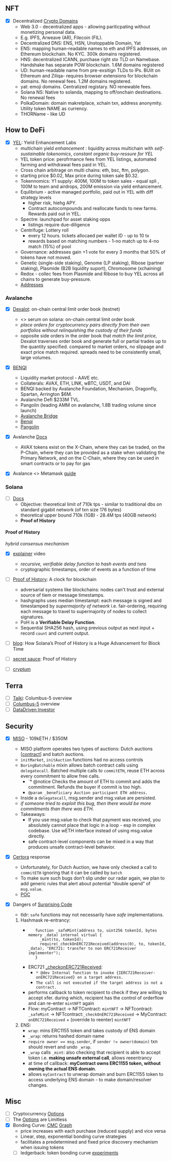## NFT

- [x] Decentralized [Crypto Domains](https://www.coingecko.com/buzz/decentralized-crypto-domain-web-3)
    * Web 3.0 - decentralized apps - allowing pariticpating without monetizing personal data. 
    * E.g. IPFS, Arweave (AR), Filecoin (FIL). 
    * Decentralized DNS: ENS, HSN, Unstoppable Domain, Yat
    * ENS: mapping human-readable names to eth and IPFS addresses, on Ethereum blockchain. No KYC. 300k domains registered.
    * HNS: decentralized ICANN, purchase right sto TLD on Namebase. Handshake has separate POW blockchain. 1.6M domains registered
    * UD: human-readable name from pre-exsitign TLDs to IPs. BUilt on Ethereum and Ziliqa- requires browser extensions for blockchain domains. No renewal fees. 1.2M domains registered.
    * yat: emoji domains. Centralized registary. NO renewable fees. 
    * Solana NS: Native to solanda, mapping to off/onchain destinations. No renewal fees
    * PolkaDomain: domain makretplace, xchain txn, address anonymity. Utility token NAME as currency. 
    * THORName - like UD

## How to DeFi

- [x] [YEL](https://yield-enhancement-labs.gitbook.io/yield-enhancement-labs/): Yield Enhancement Labs
    * multichain yield _enhancement_ : liquidity across multichain with _self-sustainable tokenomics_, _constant organic buy-ressure for YEL_
    * YEL token price: perofrmance fees from YEL listings, automated farming and withdrawal fees paid in YEL. 
    * Cross chain arbitrage on multi chains: eth, bsc, ftm, polygon. 
    * starting price $0.02, Max price during token sale $0.32. 
    * Tokennomics: Y1 supply: 400M, 100M to token sales - equal spli , 100M to team and airdrops, 200M emission via yield enhancement. 
    * Equlibrium - active managed portfolio, paid out in YEL with diff strategy levels
        * higher risk, hiehg APY. 
        * Contract autocompounds and reallocate funds to new farms. Rewards paid out in YEL.
    * Spectre: launchpad for asset staking opps
        * listings require due-diligence
    * Centrifuge: Lottery roll
        * every 12 hours. tickets allocaed per wallet ID - up to 10 tx
        * rewards based on matching numbers - 1-no match up to 4-no match (15%) of pool
    * Governance: addresses gain +1 vote for every 3 months that 50% of tokens have not moved. 
    * Genetic (single-side staking), Genome (LP staking), Ribose (partner staking), Plasmide (B2B liquidity suport), Chromosome (xchaining)
    * Redox - collec fees from Plasmide and Ribose to buy YEL across all chains to generate buy-pressure.  
    * [Addresses](https://yield-enhancement-labs.gitbook.io/yield-enhancement-labs/yel-token)


### Avalanche 

- [x] [Dexalot](https://cointelegraph.com/press-releases/dexalot-a-new-dex-on-avalanche-with-a-central-limit-order-book): on-chain central limit order book (testnet)
    * <> serum on solana: on-chain central limit order book
    * _place orders for cryptocurrency pairs directly from their own portfolios without relinquishing the custody of their funds_
    * opposite side orders in the order book that _match the limit price_, Dexalot traverses order book and generate full or partial trades up to the quantity specified. compared to market orders, no slippage and exact price match required. spreads need to be consistently small, large volumes.  

- [x] [BENQI](https://medium.com/avalancheavax/benqi-and-avalanche-launch-3m-liquidity-mining-initiative-to-accelerate-defi-growth-2c16f78b903d)
   * Liquidity market protocol - AAVE etc. 
   * Collaterals: AVAX, ETH, LINK, wBTC, USDT, and DAI 
   * BENQI backed by Avalanche Foundation, Mechanism, Dragonfly, Spartan, Arrington $6M. 
   * Avalanche Defi $233M TVL. 
   * Pangolin (leading AMM on avalanche, 1.8B trading volume since launch)
   * [Avalanche Bridge](https://bridge.avax.network/)
   * [Benqi](https://benqi.fi/)
   * [Pangolin](https://pangolin.exchange/)   

- [x] Avalanche [Docs](https://docs.avax.network/build/tutorials/platform/transfer-avax-between-x-chain-and-c-chain)
   * AVAX tokens exist on the X-Chain, where they can be traded, on the P-Chain, where they can be provided as a stake when validating the Primary Network, and on the C-Chain, where they can be used in smart contracts or to pay for gas
- [x] Avalance <> Metamask [guide](https://crypto-explained.com/services/how-to-add-avalanche-network-to-metamask/)

### Solana

-  [ ] [Docs](https://docs.solana.com/introduction)
   * Objective: theoretical limit of 710k tps - similar to traditional dbs on standard gigabit network (of txn size 176 bytes)
   * theoretical upper bound 710k (1GB) - 28.4M tps (40GB network)
   * **Proof of History**

#### Proof of History

_hybrid consensus mechanism_

- [x] [explainer](https://www.youtube.com/watch?v=rywOYfGu4EA) video
   * _recursive, verifiable delay function to hash events and txns_
   * cryptographic timestamps, order of events as a function of time

- [ ] [Proof of History](https://solana.com/news/proof-of-history---a-clock-for-blockchain): A clock for blockchain
   * adversarial systems like blockchains: nodes can't trust and external source of tiem or message timestamps.
   * hashgraphs uses median timestampt: each message is signed and timestamped by _supermajority of network_ i.e. fair-ordering, requiring each message to travel to supermajority of nodes to collect signatures. 
   * PoH is a **Verifiable Delay Function**. 
   * Sequential SHA256 hash, using previous output as next input + record `count` and current output. 

- [ ] [blog](https://medium.com/solana-labs/how-solanas-proof-of-history-is-a-huge-advancement-for-block-time-178899c89723): How Solana’s Proof of History is a Huge Advancement for Block Time

- [ ] [secret sauce](https://solana.blog/proof-of-history-is-solanas-secret-sauce/): Proof of History
- [ ] [cryptum](https://crptum.com/compare/solana-the-scalable-crypto-app-building-blockchain/)


## Terra

- [ ] [Taiki](https://www.youtube.com/watch?v=d5HsKiSQzTU): Columbus-5 overview
- [ ] [Columbus-5](https://fishmarketacademy.medium.com/bigger-than-eth-eip-1559-terras-next-big-update-columbus-5-explained-29eecab68cac) overview
- [ ] [DataDriven Investor](https://medium.datadriveninvestor.com/the-best-altcoin-is-about-to-get-a-giant-upgrade-41eb35a92feb)

## Security

- [x] [MISO](https://www.paradigm.xyz/2021/08/two-rights-might-make-a-wrong/) - 109kETH / $350M
   *  MISO platform operates two types of auctions: Dutch auctions [[contract](https://etherscan.io/address/0x4c4564a1FE775D97297F9e3Dc2e762e0Ed5Dda0e)] and batch auctions.
   *  `initMarket`, `initAuction` functions had no access controls
   *  `BoringBatchable` mixin allows batch contract calls using `delegatecall`. Batched multiple calls to `commitETH`, reuse ETH across every commitment to allow free calls. 
      * `* @notice Checks the amount of ETH to commit and adds the commitment. Refunds the buyer if commit is too high.
      * `@param _beneficiary Auction participant ETH address.`
   *  Inside a `delegatecall`, msg.sender and msg.value are persisted.
   *  _if someone tried to exploit this bug, then there would be more commitments than there was ETH_.
   *  Takeaways: 
      * If you use msg.value to check that payment was received, you absolutely cannot place that logic in a loop - esp in complex codebase. Use wETH interface instead of using msg.value directly.  
      * safe contract-level components can be mixed in a way that produces unsafe contract-level behavior.
- [x] [Certora](https://twitter.com/CertoraInc/status/1428103804449345538) response
   * Unfortunately, for Dutch Auction, we have only checked a call to `commitETH` ignoring that it can be called by `batch`
   *  To make sure such bugs don’t slip under our radar again, we plan to add generic rules that alert about potential “double spend” of `msg.value`.
   *  [POC](https://github.com/Certora/miso)

- [x] Dangers of [Surprising Code](https://www.paradigm.xyz/2021/08/the-dangers-of-surprising-code/)
   * tldr: `safe` functions may not necessarily have _safe_ implementations. 
   1. Hashmask re-entrancy:
      * ```
           function _safeMint(address to, uint256 tokenId, bytes memory _data) internal virtual {
             _mint(to, tokenId);
             require(_checkOnERC721Received(address(0), to, tokenId, _data), "ERC721: transfer to non ERC721Receiver implementer");
           }
         ```
       * ERC721 [_checkonERC721Received](https://github.com/OpenZeppelin/openzeppelin-contracts/blob/master/contracts/token/ERC721/ERC721.sol): 
            * `* @dev Internal function to invoke {IERC721Receiver-onERC721Received} on a target address.`
            * `The call is not executed if the target address is not a contract.`
      * performs callback to token recipient to check if they are willing to accept xfer. during which, recipient has the control of orderflow and can re-enter `mintNFT` again
      * Flow: myContract -> NFTContract: `mintNFT` -> NFTcontract: `_safeMint` -> NFTcontract:`_checkOnERC721Received` -> MyContract: `onERC721Received` + (override to reenter) `mintNFT`
   2. ENS: 
      * `wrap`: mins ERC1155 token and takes custody of ENS domain
      * `_wrap`: returns hashed domain name
      * `require owner == msg.sender`, if `sender != owner(domain)` txn should revert and undo `_wrap`.
      * `_wrap` calls `_mint`: also checking that recipient is able to accept token i.e. **making unsafe external call**, allows reeentrancy
      * at time of callback: **myContract owns ERC1155 token, without owning the actual ENS domain**.
      * allows `myContract` to unwrap domain and burn ERC1155 token to access underlying ENS domain - to make domain/resolver changes. 

## Misc

- [ ] Cryptocurrency [Options](https://www.coinbureau.com/education/cryptocurrency-options/)
- [ ] The [Options](https://medium.com/psyoptions/the-options-are-limitless-58dddbd28cb4) are Limitless
- [x] Bonding Curve: [CMC](https://coinmarketcap.com/alexandria/glossary/bonding-curve) [Graph](https://thegraph.academy/curators/introduction-to-bonding-curves/)
   * price increases with each purchase (reduced supply) and vice versa
   * Linear, step, exponential bonding curve strategies
   * facilitates a predetermined and fixed price discovery mechanism when issuing tokens
   - [ ] ledgerback: token bonding curve [experiments](https://ledgerback.substack.com/p/ldcrc-2020-21-roadmap-tokenization) 
